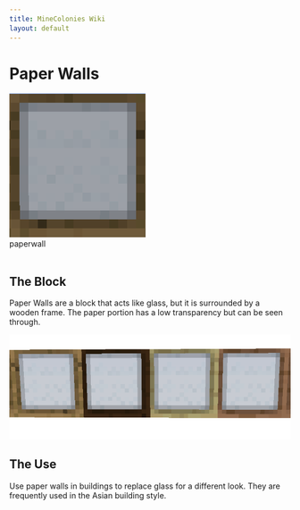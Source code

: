 ```yaml
---
title: MineColonies Wiki
layout: default
---
```

# Paper Walls

<div class="infobox box text-center">
    <img src="../../assets/images/deco/paperwall.png" alt="Paper Walls"/><br>
    <recipe>paperwall</recipe>
</div>
<br>

## The Block
Paper Walls are a block that acts like glass, but it is surrounded by a wooden frame. The paper portion has a low transparency but can be seen through.
<br>

<img src="../../assets/images/deco/paperwalls.png" alt="Paper Walls" />

## The Use
Use paper walls in buildings to replace glass for a different look. They are frequently used in the Asian building style.

